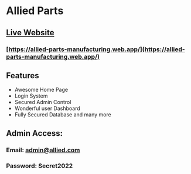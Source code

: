 # Allied Parts

## [Live Website ](https://allied-parts-manufacturing.web.app/)
### [https://allied-parts-manufacturing.web.app/](https://allied-parts-manufacturing.web.app/)

## Features
* Awesome Home Page
* Login System
* Secured Admin Control
* Wonderful user Dashboard
* Fully Secured Database and many more

## Admin Access:
### Email: admin@allied.com
### Password: Secret2022